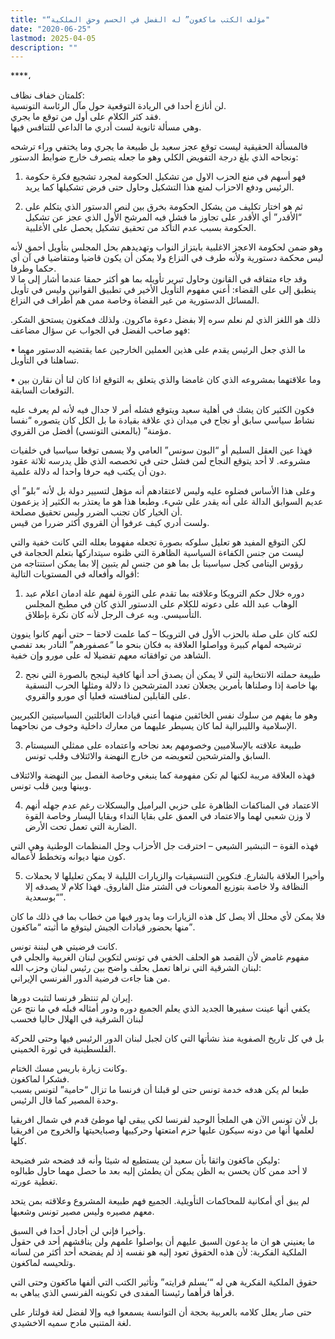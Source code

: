 ```yaml
---
title: "“مؤلف الكتب ماكغون” له الفضل في الحسم وحق الملكية"
date: "2020-06-25"
lastmod: 2025-04-05
description: ""
---
```

****،

كلمتان خفاف نظاف:  
لن أنازع أحدا في الريادة التوقعية حول مآل الرئاسة التونسية.   
فقد كثر الكلام على أول من توقع ما يجري.  
وهي مسألة ثانوية لست أدري ما الداعي للتنافس فيها.

فالمسألة الحقيقية ليست توقع عجز سعيد بل طبيعة ما يجري وما يختفي وراء ترشحه ونجاحه الذي بلغ درجة التفويض الكلي وهو ما جعله يتصرف خارج ضوابط الدستور:

1. فهو أسهم في منع الحزب الاول من تشكيل الحكومة لمجرد تشجيع فكرة حكومة الرئيس ودفع الاحزاب لمنع هذا التشكيل وحاول حتى فرض تشكيلها كما يريد.

2. ثم هو اختار تكليف من يشكل الحكومة بخرق بين لنص الدستور الذي يتكلم على “الأقدر” أي الأقدر على تجاوز ما فشل فيه المرشح الأول الذي عجز عن تشكيل الحكومة بسبب عدم التأكد من تحقيق تشكيل يحصل على الأغلبية.

وهو ضمن لحكومة الاعجز الاغلبية بابتزاز النواب وتهديدهم بحل المجلس بتأويل أحمق لأنه ليس محكمة دستورية ولأنه طرف في النزاع ولا يمكن أن يكون قاضيا ومتقاضيا في آن أي حكما وطرفا.  
وقد جاء متفاقه في القانون وحاول تبرير تأويله بما هو أكثر حمقا عندما أشار إلى ما لا ينطبق إلى على القضاء: أعني مفهوم التأويل الأخير في تطبيق القوانين وليس في تأويل المسائل الدستورية من غير القضاة وخاصة ممن هم أطراف في النزاع.

ذلك هو اللغز الذي لم نعلم سره إلا بفضل دعوة ماكرون. ولذلك فمكغون يستحق الشكر. فهو صاحب الفضل في الجواب عن سؤال مضاعف:

• ما الذي جعل الرئيس يقدم على هذين العملين الخارجين عما يقتضيه الدستور مهما تساهلنا في التأويل.

• وما علاقتهما بمشروعه الذي كان غامضا والذي يتعلق به التوقع اذا كان لنا أن نقارن بين التوقعات السابقة.

فكون الكثير كان يشك في أهلية سعيد ويتوقع فشله أمر لا جدال فيه لأنه لم يعرف عليه نشاط سياسي سابق أو نجاح في ميدان ذي علاقة بقيادة ما بل الكل كان يتصوره “نفسا مؤمنة” (بالمعنى التونسي) أفضل من القروي.

فهذا عين العقل السليم أو “البون سونس” العامي ولا يسمى توقعا سياسيا في خلفيات مشروعه. لا أحد يتوقع النجاح لمن فشل حتى في تخصصه الذي ظل يدرسه ثلاثة عقود دون أن يكتب فيه حرفا واحدا له دلالة علمية.

وعلى هذا الأساس فضلوه عليه وليس لاعتقادهم أنه مؤهل لتسيير دولة بل لأنه “بلو” أي عديم السوابق الدالة على أنه يقدر على شيء. وطبعا هذا هو ما يعتذر به الكثير إذ يزعمون أن الخيار كان تجنب الضرر وليس تحقيق مصلحة.  
ولست أدري كيف عرفوا أن القروي أكثر ضررا من قيس.

لكن التوقع المفيد هو تعليل سلوكه بصورة تجعله مفهوما بعلله التي كانت خفية والتي ليست من جنس الكفاءة السياسية الظاهرة التي ظنوه سيتداركها بتعلم الحجامة في رؤوس اليتامى كجل سياسينا بل بما هو من جنس لم يتبين إلا بما يمكن استنتاجه من أقواله وأفعاله في المستويات التالية:

1. دوره خلال حكم الترويكا وعلاقته بما تقدم على الثورة لفهم علة ادمان اعلام عبد الوهاب عبد الله على دعوته للكلام على الدستور الذي كان في مطبخ المجلس التأسيسي. وبه عرف الرجل لأنه كان نكرة بإطلاق.

لكنه كان على صلة بالحزب الأول في الترويكا – كما علمت لاحقا – حتى أنهم كانوا ينوون ترشيحه لمهام كبيرة وواصلوا العلاقة به فكان بنحو ما “عصفورهم” النادر بعد تفصي الشاهد من توافقاته معهم تفضيلا له على مورو وإن خفية.

2. طبيعة حملته الانتخابية التي لا يمكن أن يصدق أحد أنها كافية لينجح بالصورة التي نجح بها خاصة إذا وصلناها بأمرين يجعلان تعدد المترشحين ذا دلالة ومثلها الحرب النسقية على القابلين لمنافسته فعليا أي مورو والقروي.

وهو ما يفهم من سلوك نفس الخائفين منهما أعني قيادات العائلتين السياسيتين الكبريين الإسلامية والليبرالية لما كان يسيطر عليهما من معارك داخلية وخوف من نجاحهما.

3. طبيعة علاقته بالإسلاميين وخصومهم بعد نجاحه واعتماده على ممثلي السيستام السابق والمترشحين لتعويضه من خارج النهضة والائتلاف وقلب تونس.

فهذه العلاقة مريبة لكنها لم تكن مفهومة كما ينبغي وخاصة الفصل بين النهضة والائتلاف وبينها وبين قلب تونس.

4. الاعتماد في المناكفات الظاهرة على حزبي البراميل والبسكلات رغم عدم جهله أنهم لا وزن شعبي لهما والاعتماد في العمق على بقايا النداء وبقايا اليسار وخاصة القوة الضاربة التي تعمل تحت الأرض.

فهذه القوة – التبشير الشيعي – اخترقت جل الأحزاب وجل المنظمات الوطنية وهي التي كون منها ديوانه وتخطط لأعماله.

5. وأخيرا العلاقة بالشارع. فتكوين التنسيقيات والزيارات الليلية لا يمكن تعليلها لا بحملات النظافة ولا خاصة بتوزيع المعونات في الشتر مثل الفاروق. فهذا كلام لا يصدقه إلا “بوسعدية”.

فلا يمكن لأي محلل ألا يصل كل هذه الزيارات وما يدور فيها من خطاب بما في ذلك ما كان منها بحضور قيادات الجيش ليتوقع ما أثبته “ماكغون”.

كانت فرضيتي هي لبننة تونس.  
مفهوم غامض لأن القصد هو الحلف الخفي في تونس لتكوين لبنان الغربية والجلي في لبنان الشرقية التي نراها تعمل بحلف واضح بين رئيس لبنان وحزب الله:  
من هنا جاءت فرضية الدور الفرنسي الإيراني.

إيران لم تنتظر فرنسا لتثبت دورها.  
يكفي أنها عينت سفيرها الجديد الذي يعلم الجميع دوره ودور أمثاله قبله في ما نتج عن لبنان الشرقية في الهلال حاليا فحسب

بل في كل تاريخ الصفوية منذ نشأتها التي كان لجبل لبنان الدور الرئيس فيها وحتى للحركة الفلسطينية في ثورة الخميني.

وكانت زيارة باريس مسك الختام.  
فشكرا لماكغون.  
طبعا لم يكن هدفه خدمة تونس حتى لو قبلنا أن فرنسا ما تزال “حامية” لتونس بسبب وحدة المصير كما قال الرئيس.

بل لأن تونس الآن هي الملجأ الوحيد لفرنسا لكي يبقى لها موطئ قدم في شمال افريقيا لعلمها أنها من دونه سيكون عليها حزم امتعتها وحركييها وصبايحيتها والخروج من افريقيا كلها.

وليكن ماكغون واثقا بأن سعيد لن يستطيع له شيئا وأنه قد فضحه شر فضيحة:  
لا أحد ممن كان يحسن به الظن يمكن أن يطمئن إليه بعد ما حصل مهما حاول طبالوه تغطية عورته.

لم يبق أي أمكانية للمحاكمات التأويلية. الجميع فهم طبيعة المشروع وعلاقته بمن يتحد معهم مصيره وليس مصير تونس وشعبها.

وأخيرا فإني لن أجادل أحدا في السبق.  
ما يعنيني هو ان ما يدعون السبق عليهم أن يواصلوا علمهم ولن يناقشهم أحد في حقول الملكية الفكرية: لأن هذه الحقوق تعود إليه هو نفسه إذ لم يفضحه أحد أكثر من لسانه وتلحيسه لماكغون.

حقوق الملكية الفكرية هي له “‘يسلم قرايته” وتأثير الكتب التي ألفها ماكغون وحتى التي قرأها قرأهما رئيسنا المفدى في تكوينه الفرنسي الذي يباهي به.

حتى صار يعلل كلامه بالعربية بحجة أن التوانسة يسمعوا فيه وإلا لفضل لغة فولتار على لغة المتنبي مادح سميه الاخشيدي.

###
